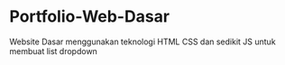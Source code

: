 # Portfolio-Web-Dasar
Website Dasar menggunakan teknologi HTML CSS dan sedikit JS untuk membuat list dropdown
